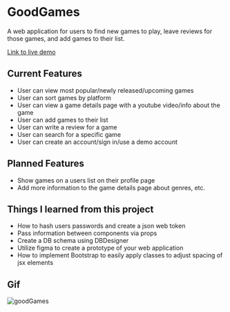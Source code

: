 # GoodGames

A web application for users to find new games to play, leave reviews for those games, and add games to their list.

[Link to live demo](https://good-games-project.herokuapp.com/#)

## Current Features
* User can view most popular/newly released/upcoming games
* User can sort games by platform
* User can view a game details page with a youtube video/info about the game
* User can add games to their list
* User can write a review for a game
* User can search for a specific game
* User can create an account/sign in/use a demo account

## Planned Features
* Show games on a users list on their profile page
* Add more information to the game details page about genres, etc.

## Things I learned from this project
* How to hash users passwords and create a json web token
* Pass information between components via props
* Create a DB schema using DBDesigner
* Utilize figma to create a prototype of your web application
* How to implement Bootstrap to easily apply classes to adjust spacing of jsx elements

## Gif
![goodGames](https://user-images.githubusercontent.com/71413368/108758340-d55c2380-74ff-11eb-8f14-6f338b596750.gif)

